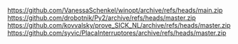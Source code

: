 https://github.com/VanessaSchenkel/winopt/archive/refs/heads/main.zip
https://github.com/drobotnik/Py2/archive/refs/heads/master.zip
https://github.com/kovvalsky/prove_SICK_NL/archive/refs/heads/master.zip
https://github.com/syvic/PlacaInterruptores/archive/refs/heads/master.zip

